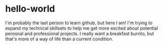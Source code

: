 # hello-world

I'm probably the last person to learn github, but here I am! I'm trying to expand my technical skillsets to help me get more excited about potential perosnal and professional projects. I really want a breakfast burrito, but that's more of a way of life than a current condition.
